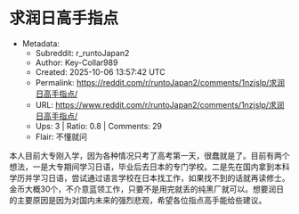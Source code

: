# 求润日高手指点

- Metadata:
  - Subreddit: r_runtoJapan2
  - Author: Key-Collar989
  - Created: 2025-10-06 13:57:42 UTC
  - Permalink: https://reddit.com/r/runtoJapan2/comments/1nzjslp/求润日高手指点/
  - URL: https://www.reddit.com/r/runtoJapan2/comments/1nzjslp/求润日高手指点/
  - Ups: 3 | Ratio: 0.8 | Comments: 29
  - Flair: 不懂就问


本人目前大专刚入学，因为各种情况只考了高考第一天，很蠢就是了。目前有两个想法，一是大专期间学习日语，毕业后去日本的专门学校。二是先在国内拿到本科学历并学习日语，尝试通过语言学校在日本找工作，如果找不到的话就再读修士。金币大概30个，不介意蓝领工作，只要不是用完就丢的纯黑厂就可以。想要润日的主要原因是因为对国内未来的强烈悲观，希望各位指点高手能给些建议。

